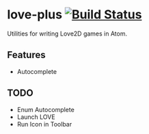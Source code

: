 # love-plus [![Build Status](https://travis-ci.org/rameshvarun/love-plus.svg)](https://travis-ci.org/rameshvarun/love-plus)
Utilities for writing Love2D games in Atom.

## Features
- Autocomplete

## TODO
- Enum Autocomplete
- Launch LOVE
- Run Icon in Toolbar
